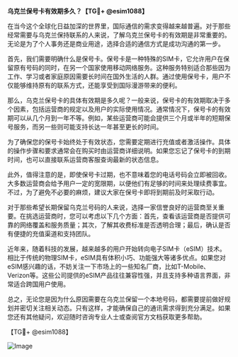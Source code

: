 **乌克兰保号卡有效期多久？【TG💪+ @esim1088】**

在当今这个全球化日益加深的世界里，国际通信的需求变得越来越普遍。对于那些经常需要与乌克兰保持联系的人来说，了解乌克兰保号卡的有效期是非常重要的。无论是为了个人事务还是商业用途，选择合适的通信方式是成功沟通的第一步。

首先，我们需要明确什么是保号卡。保号卡是一种特殊的SIM卡，它允许用户在保留原有号码的同时，在另一个国家使用移动网络服务。这种服务特别适合那些因为工作、学习或者家庭原因需要长时间在国外生活的人群。通过使用保号卡，用户不仅能够维持原有的联系方式，还能享受到国际漫游带来的便利。

那么，乌克兰保号卡的具体有效期是多久呢？一般来说，保号卡的有效期取决于多个因素，包括运营商的规定以及用户的实际使用情况。通常情况下，保号卡的有效期可以从几个月到一年不等。例如，某些运营商可能会提供三个月或半年的短期保号服务，而另一些则可能支持长达一年甚至更长的时间。

为了确保您的保号卡始终处于有效状态，您需要定期进行充值或者激活操作。具体的操作步骤和要求通常会在购买时由运营商详细说明。如果您忘记了保号卡的到期时间，也可以直接联系运营商客服查询最新的状态信息。

此外，值得注意的是，即使保号卡过期，也不意味着您的电话号码会立即被回收。大多数运营商会给予用户一定的宽限期，以便他们有足够的时间来处理续费事宜。不过，为了避免不必要的麻烦，建议大家在保号卡即将到期前及时采取行动。

对于那些希望长期保留乌克兰号码的人来说，选择一家信誉良好的运营商至关重要。在挑选运营商时，您可以考虑以下几个方面：首先，查看该运营商是否提供可靠的网络覆盖和服务质量；其次，了解其收费标准是否透明合理；最后，确认是否有便捷的充值渠道和支持团队。

近年来，随着科技的发展，越来越多的用户开始转向电子SIM卡（eSIM）技术。相比于传统的物理SIM卡，eSIM具有体积小巧、功能强大等诸多优点。如果您对eSIM感兴趣的话，不妨关注一下市场上的一些知名厂商，比如T-Mobile、Verizon等。这些公司提供的eSIM产品往往兼容性强，并且支持多种语言界面，非常适合跨国用户使用。

总之，无论您是因为什么原因需要在乌克兰保留一个本地号码，都需要提前做好规划并密切关注相关动态。只有这样，才能确保自己的通讯需求得到充分满足。如果您还有其他疑问，欢迎随时咨询专业人士或查阅官方文档获取更多帮助。

【TG💪+ @esim1088】

![Image](https://i.postimg.cc/4NQfJmqS/Snipaste-2025-05-13-00-14-12.png)